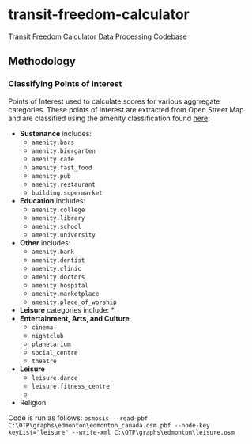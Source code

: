 # transit-freedom-calculator
Transit Freedom Calculator Data Processing Codebase

## Methodology

### Classifying Points of Interest
Points of Interest used to calculate scores for various aggrregate categories. These points of interest are extracted from Open Street Map and are classified using the amenity classification found [here](https://wiki.openstreetmap.org/wiki/Map_Features#Amenity):
* **Sustenance** includes:
    * `amenity.bars`
    * `amenity.biergarten`
    * `amenity.cafe`
    * `amenity.fast_food`
    * `amenity.pub`
    * `amenity.restaurant`
    * `building.supermarket`
* **Education** includes:
    * `amenity.college`
    * `amenity.library`
    * `amenity.school`
    * `amenity.university`
* **Other** includes:
    * `amenity.bank`
    * `amenity.dentist`
    * `amenity.clinic`
    * `amenity.doctors`
    * `amenity.hospital`
    * `amenity.marketplace`
    * `amenity.place_of_worship`
* **Leisure** categories include:
    * 
* **Entertainment, Arts, and Culture**
    * `cinema`
    * `nightclub`
    * `planetarium`
    * `social_centre`
    * `theatre`
* **Leisure**
    * `leisure.dance`
    * `leisure.fitness_centre`
    * 
* Religion

Code is run as follows:
`osmosis --read-pbf C:\OTP\graphs\edmonton\edmonton_canada.osm.pbf --node-key keyList="leisure" --write-xml C:\OTP\graphs\edmonton\leisure.osm`